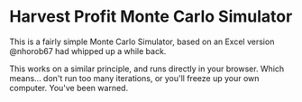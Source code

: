 # Harvest Profit Monte Carlo Simulator

This is a fairly simple Monte Carlo Simulator, based on an Excel version @nhorob67 had whipped up a while back.

This works on a similar principle, and runs directly in your browser. Which means... don't run too many iterations, or you'll freeze up your own computer. You've been warned.
